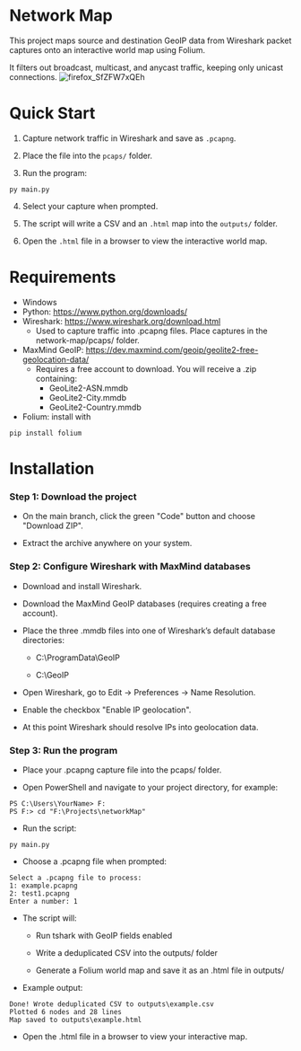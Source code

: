 # Network Map

This project maps source and destination GeoIP data from Wireshark packet captures onto an interactive world map using Folium.

It filters out broadcast, multicast, and anycast traffic, keeping only unicast connections.
![firefox_SfZFW7xQEh](https://github.com/user-attachments/assets/b341a66c-d4e1-4563-a28c-bc204902bfe1)

# Quick Start
1. Capture network traffic in Wireshark and save as ```.pcapng```.

2. Place the file into the ```pcaps/``` folder.

3. Run the program:
```
py main.py
```
4. Select your capture when prompted.

5. The script will write a CSV and an ```.html``` map into the ```outputs/``` folder.

6. Open the ```.html``` file in a browser to view the interactive world map.

# Requirements

-  Windows
-  Python: https://www.python.org/downloads/
-  Wireshark: https://www.wireshark.org/download.html
    -  Used to capture traffic into .pcapng files. Place captures in the network-map/pcaps/ folder.
-  MaxMind GeoIP: https://dev.maxmind.com/geoip/geolite2-free-geolocation-data/
    -  Requires a free account to download. You will receive a .zip containing:
        -  GeoLite2-ASN.mmdb
        -  GeoLite2-City.mmdb
        -  GeoLite2-Country.mmdb
-  Folium: install with
```
pip install folium
```

# Installation

### Step 1: Download the project

-  On the main branch, click the green "Code" button and choose "Download ZIP".

-  Extract the archive anywhere on your system.

### Step 2: Configure Wireshark with MaxMind databases

-  Download and install Wireshark.

-  Download the MaxMind GeoIP databases (requires creating a free account).

-  Place the three .mmdb files into one of Wireshark’s default database directories:

    - C:\ProgramData\GeoIP

    - C:\GeoIP

-  Open Wireshark, go to Edit → Preferences → Name Resolution.

-  Enable the checkbox "Enable IP geolocation".

-  At this point Wireshark should resolve IPs into geolocation data.

### Step 3: Run the program

-  Place your .pcapng capture file into the pcaps/ folder.

-  Open PowerShell and navigate to your project directory, for example:
```
PS C:\Users\YourName> F:
PS F:> cd "F:\Projects\networkMap"
```
- Run the script:
```
py main.py
```

- Choose a .pcapng file when prompted:

```
Select a .pcapng file to process:
1: example.pcapng
2: test1.pcapng
Enter a number: 1
```

-  The script will:

    -  Run tshark with GeoIP fields enabled

    -  Write a deduplicated CSV into the outputs/ folder

    -  Generate a Folium world map and save it as an .html file in outputs/

-  Example output:
```
Done! Wrote deduplicated CSV to outputs\example.csv
Plotted 6 nodes and 28 lines
Map saved to outputs\example.html
```

-  Open the .html file in a browser to view your interactive map.

